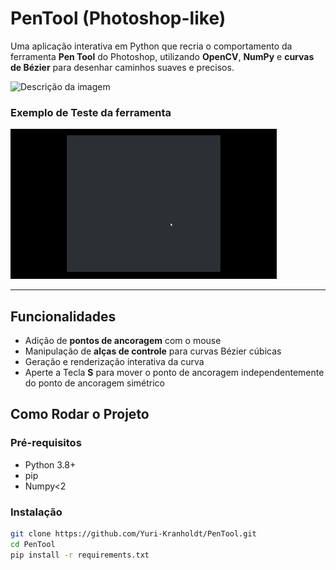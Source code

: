 # PenTool (Photoshop-like)

Uma aplicação interativa em Python que recria o comportamento da ferramenta **Pen Tool** do Photoshop, utilizando **OpenCV**, **NumPy** e **curvas de Bézier** para desenhar caminhos suaves e precisos.

<img src="https://miro.medium.com/v2/resize:fit:1400/1*PiweUx0iF8H4Y79mb6o_YQ.png" width="300" alt="Descrição da imagem" />

### Exemplo de Teste da ferramenta

!["gif"](assets/exemplo.gif)

---

## Funcionalidades

- Adição de **pontos de ancoragem** com o mouse
- Manipulação de **alças de controle** para curvas Bézier cúbicas
- Geração e renderização interativa da curva
- Aperte a Tecla **S** para mover o ponto de ancoragem independentemente do ponto de ancoragem simétrico

## Como Rodar o Projeto

### Pré-requisitos

- Python 3.8+
- pip
- Numpy<2

### Instalação

```bash
git clone https://github.com/Yuri-Kranholdt/PenTool.git
cd PenTool
pip install -r requirements.txt
